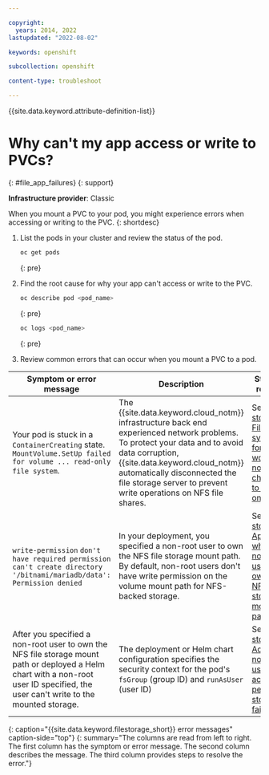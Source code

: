```yaml
---

copyright: 
  years: 2014, 2022
lastupdated: "2022-08-02"

keywords: openshift

subcollection: openshift

content-type: troubleshoot

---
```


{{site.data.keyword.attribute-definition-list}}



# Why can't my app access or write to PVCs?
{: #file_app_failures}
{: support}

**Infrastructure provider**: Classic

When you mount a PVC to your pod, you might experience errors when accessing or writing to the PVC.
{: shortdesc}

1. List the pods in your cluster and review the status of the pod.
    ```sh
    oc get pods
    ```
    {: pre}

2. Find the root cause for why your app can't access or write to the PVC.
    ```sh
    oc describe pod <pod_name>
    ```
    {: pre}

    ```sh
    oc logs <pod_name>
    ```
    {: pre}

3. Review common errors that can occur when you mount a PVC to a pod.

| Symptom or error message | Description | Steps to resolve |
| --- | --- | --- |
| Your pod is stuck in a `ContainerCreating` state. `MountVolume.SetUp failed for volume ... read-only file system`. | The {{site.data.keyword.cloud_notm}} infrastructure back end experienced network problems. To protect your data and to avoid data corruption, {{site.data.keyword.cloud_notm}} automatically disconnected the file storage server to prevent write operations on NFS file shares. | See [File storage: File systems for worker nodes change to read-only](/docs/containers?topic=containers-readonly_nodes) |
| `write-permission` `don't have required permission` `can't create directory '/bitnami/mariadb/data': Permission denied` | In your deployment, you specified a non-root user to own the NFS file storage mount path. By default, non-root users don't have write permission on the volume mount path for NFS-backed storage. | See [File storage: App fails when a non-root user owns the NFS file storage mount path](/docs/containers?topic=containers-nonroot) |
| After you specified a non-root user to own the NFS file storage mount path or deployed a Helm chart with a non-root user ID specified, the user can't write to the mounted storage. | The deployment or Helm chart configuration specifies the security context for the pod's `fsGroup` (group ID) and `runAsUser` (user ID) | See [File storage: Adding non-root user access to persistent storage fails](/docs/containers?topic=containers-cs_storage_nonroot) |
{: caption="{{site.data.keyword.filestorage_short}} error messages" caption-side="top"}
{: summary="The columns are read from left to right. The first column has the symptom or error message. The second column describes the message. The third column provides steps to resolve the error."}






